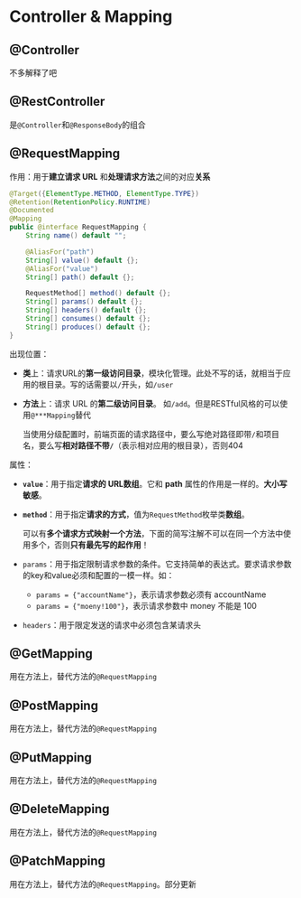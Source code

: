 # Controller & Mapping

## @Controller

不多解释了吧



## @RestController

是`@Controller`和`@ResponseBody`的组合





## @RequestMapping

作用：用于**建立请求 URL** 和**处理请求方法**之间的对应**关系**

```java
@Target({ElementType.METHOD, ElementType.TYPE})
@Retention(RetentionPolicy.RUNTIME)
@Documented
@Mapping
public @interface RequestMapping {
    String name() default "";

    @AliasFor("path")
    String[] value() default {};
    @AliasFor("value")
    String[] path() default {};

    RequestMethod[] method() default {};
    String[] params() default {};
    String[] headers() default {};
    String[] consumes() default {};
    String[] produces() default {};
}
```

出现位置： 

* **类**上：请求URL的**第一级访问目录**，模块化管理。此处不写的话，就相当于应用的根目录。写的话需要以`/`开头，如`/user`

* **方法**上：请求 URL 的**第二级访问目录**。 如`/add`。但是RESTful风格的可以使用`@***Mapping`替代

    当使用分级配置时，前端页面的请求路径中，要么写绝对路径即带`/`和项目名，要么写**相对路径不带`/`**（表示相对应用的根目录），否则404

属性：

* **`value`**：用于指定**请求的 URL数组**。它和 **path** 属性的作用是一样的。**大小写敏感**。

* **`method`**：用于指定**请求的方式**，值为`RequestMethod`枚举类**数组**。

    可以有**多个请求方式映射一个方法**，下面的简写注解不可以在同一个方法中使用多个，否则**只有最先写的起作用**！

* `params`：用于指定限制请求参数的条件。它支持简单的表达式。要求请求参数的key和value必须和配置的一模一样。如：

    * `params = {"accountName"}`，表示请求参数必须有 accountName 
    * `params = {"moeny!100"}`，表示请求参数中 money 不能是 100

* `headers`：用于限定发送的请求中必须包含某请求头



## @GetMapping

用在方法上，替代方法的`@RequestMapping`

## @PostMapping

用在方法上，替代方法的`@RequestMapping`

## @PutMapping

用在方法上，替代方法的`@RequestMapping`

## @DeleteMapping

用在方法上，替代方法的`@RequestMapping`

## @PatchMapping

用在方法上，替代方法的`@RequestMapping`。部分更新



